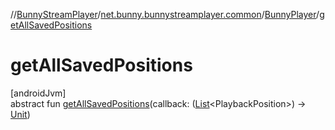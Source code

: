 //[BunnyStreamPlayer](../../../index.md)/[net.bunny.bunnystreamplayer.common](../index.md)/[BunnyPlayer](index.md)/[getAllSavedPositions](get-all-saved-positions.md)

# getAllSavedPositions

[androidJvm]\
abstract fun [getAllSavedPositions](get-all-saved-positions.md)(callback: ([List](https://kotlinlang.org/api/core/kotlin-stdlib/kotlin.collections/-list/index.html)&lt;PlaybackPosition&gt;) -&gt; [Unit](https://kotlinlang.org/api/core/kotlin-stdlib/kotlin/-unit/index.html))